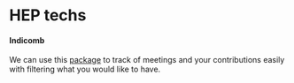 # HEP techs

#### Indicomb

We can use this [package](https://twiki.cern.ch/twiki/bin/viewauth/AtlasProtected/Indicomb) to track of meetings and your contributions easily with filtering what you would like to have. 

